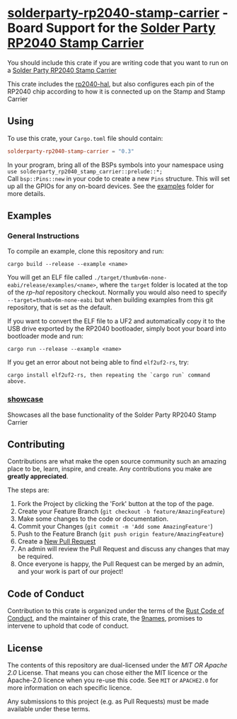 # [solderparty-rp2040-stamp-carrier] - Board Support for the [Solder Party RP2040 Stamp Carrier]

You should include this crate if you are writing code that you want to run on
a [Solder Party RP2040 Stamp Carrier]

This crate includes the [rp2040-hal], but also configures each pin of the
RP2040 chip according to how it is connected up on the Stamp and Stamp Carrier

[Solder Party RP2040 Stamp]: https://www.solder.party/docs/rp2040-stamp/
[Solder Party RP2040 Stamp Carrier]: https://www.solder.party/docs/rp2040-stamp/carrier/
[solderparty-rp2040-stamp-carrier]: https://github.com/9names/solderparty-rp2040-stamp-carrier
[rp2040-hal]: https://github.com/rp-rs/rp-hal/tree/main/rp2040-hal
[Raspberry Silicon RP2040]: https://www.raspberrypi.org/products/rp2040/

## Using

To use this crate, your `Cargo.toml` file should contain:

```toml
solderparty-rp2040-stamp-carrier = "0.3"
```

In your program, bring all of the BSPs symbols into your namespace using  
`use solderparty_rp2040_stamp_carrier::prelude::*;`  
Call `bsp::Pins::new` in your code to create a new `Pins` structure. This will set up all the GPIOs for any on-board devices. See the [examples](./examples) folder for more details.

## Examples

### General Instructions

To compile an example, clone this repository and run:

```console
cargo build --release --example <name>
```

You will get an ELF file called
`./target/thumbv6m-none-eabi/release/examples/<name>`, where the `target`
folder is located at the top of the _rp-hal_ repository checkout. Normally
you would also need to specify `--target=thumbv6m-none-eabi` but when
building examples from this git repository, that is set as the default.

If you want to convert the ELF file to a UF2 and automatically copy it to the
USB drive exported by the RP2040 bootloader, simply boot your board into
bootloader mode and run:

```console
cargo run --release --example <name>
```

If you get an error about not being able to find `elf2uf2-rs`, try:

```console
cargo install elf2uf2-rs, then repeating the `cargo run` command above.
```

### [showcase](./examples/showcase.rs)
Showcases all the base functionality of the Solder Party RP2040 Stamp Carrier

## Contributing

Contributions are what make the open source community such an amazing place to
be, learn, inspire, and create. Any contributions you make are **greatly
appreciated**.

The steps are:

1. Fork the Project by clicking the 'Fork' button at the top of the page.
2. Create your Feature Branch (`git checkout -b feature/AmazingFeature`)
3. Make some changes to the code or documentation.
4. Commit your Changes (`git commit -m 'Add some AmazingFeature'`)
5. Push to the Feature Branch (`git push origin feature/AmazingFeature`)
6. Create a [New Pull Request](https://github.com/rp-rs/rp-hal/pulls)
7. An admin will review the Pull Request and discuss any changes that may be required.
8. Once everyone is happy, the Pull Request can be merged by an admin, and your work is part of our project!

## Code of Conduct

Contribution to this crate is organized under the terms of the [Rust Code of
Conduct][CoC], and the maintainer of this crate, the [9names], promises
to intervene to uphold that code of conduct.

[CoC]: CODE_OF_CONDUCT.md
[9names]: https://github.com/9names

## License

The contents of this repository are dual-licensed under the _MIT OR Apache
2.0_ License. That means you can chose either the MIT licence or the
Apache-2.0 licence when you re-use this code. See `MIT` or `APACHE2.0` for more
information on each specific licence.

Any submissions to this project (e.g. as Pull Requests) must be made available
under these terms.
